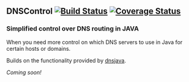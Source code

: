 ## DNSControl [![Build Status](https://travis-ci.org/OpenPojo/dnscontrol.svg?branch=master)](https://travis-ci.org/OpenPojo/dnscontrol) [![Coverage Status](https://coveralls.io/repos/github/OpenPojo/dnscontrol/badge.svg?branch=master)](https://coveralls.io/github/OpenPojo/dnscontrol?branch=master)
### Simplified control over DNS routing in JAVA
When you need more control on which DNS servers to use in Java for certain hosts or domains.

Builds on the functionality provided by [dnsjava](http://dnsjava.org/).

_Coming soon!_